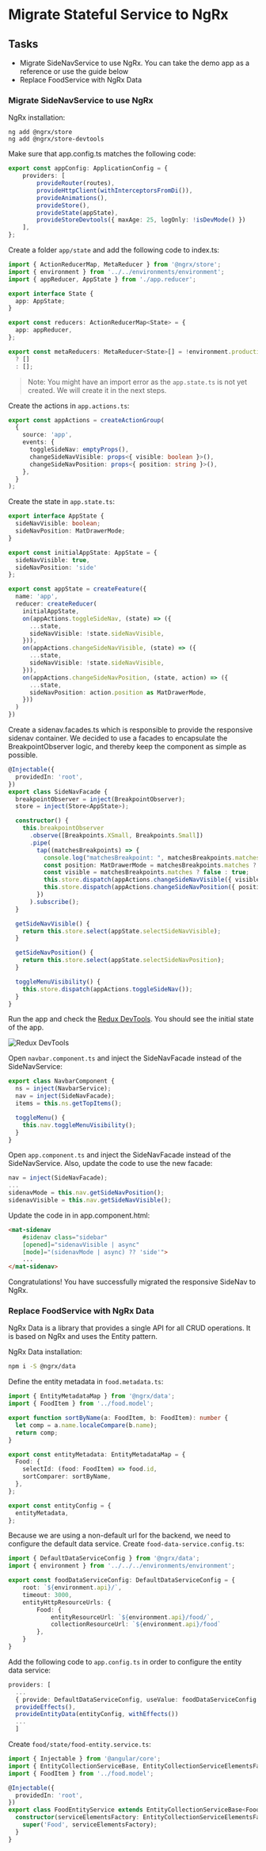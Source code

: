 # Migrate Stateful Service to NgRx

## Tasks

- Migrate SideNavService to use NgRx. You can take the demo app as a reference or use the guide below
- Replace FoodService with NgRx Data

### Migrate SideNavService to use NgRx

NgRx installation:

```
ng add @ngrx/store
ng add @ngrx/store-devtools
```

Make sure that app.config.ts matches the following code:

```typescript
export const appConfig: ApplicationConfig = {
    providers: [
        provideRouter(routes),
        provideHttpClient(withInterceptorsFromDi()),
        provideAnimations(),
        provideStore(),
        provideState(appState),
        provideStoreDevtools({ maxAge: 25, logOnly: !isDevMode() })
    ],
};
```

Create a folder `app/state` and add the following code to index.ts:

```typescript
import { ActionReducerMap, MetaReducer } from '@ngrx/store';
import { environment } from '../../environments/environment';
import { appReducer, AppState } from './app.reducer';

export interface State {
  app: AppState;
}

export const reducers: ActionReducerMap<State> = {
  app: appReducer,
};

export const metaReducers: MetaReducer<State>[] = !environment.production
  ? []
  : [];
```

>Note: You might have an import error as the `app.state.ts` is not yet created. We will create it in the next steps.

Create the actions in `app.actions.ts`:

```typescript   
export const appActions = createActionGroup(
  {
    source: 'app',
    events: {
      toggleSideNav: emptyProps(),
      changeSideNavVisible: props<{ visible: boolean }>(),
      changeSideNavPosition: props<{ position: string }>(),
    },
  }
);
```

Create the state in `app.state.ts`:

```typescript
export interface AppState {
  sideNavVisible: boolean;
  sideNavPosition: MatDrawerMode;
}

export const initialAppState: AppState = {
  sideNavVisible: true,
  sideNavPosition: 'side'
};

export const appState = createFeature({
  name: 'app',
  reducer: createReducer(
    initialAppState,
    on(appActions.toggleSideNav, (state) => ({
      ...state,
      sideNavVisible: !state.sideNavVisible,
    })),
    on(appActions.changeSideNavVisible, (state) => ({
      ...state,
      sideNavVisible: !state.sideNavVisible,
    })),
    on(appActions.changeSideNavPosition, (state, action) => ({
      ...state,
      sideNavPosition: action.position as MatDrawerMode,
    }))
  )
})
```

Create a sidenav.facades.ts which is responsible to provide the responsive sidenav container. We decided to use a facades to encapsulate the BreakpointObserver logic, and thereby keep the component as simple as possible. 

```typescript
@Injectable({
  providedIn: 'root',
})
export class SideNavFacade {
  breakpointObserver = inject(BreakpointObserver);
  store = inject(Store<AppState>);

  constructor() {
    this.breakpointObserver
      .observe([Breakpoints.XSmall, Breakpoints.Small])
      .pipe(
        tap((matchesBreakpoints) => {
          console.log("matchesBreakpoint: ", matchesBreakpoints.matches);
          const position: MatDrawerMode = matchesBreakpoints.matches ? 'over' : 'side';
          const visible = matchesBreakpoints.matches ? false : true;
          this.store.dispatch(appActions.changeSideNavVisible({ visible }));
          this.store.dispatch(appActions.changeSideNavPosition({ position }));
        })
      ).subscribe();
  }

  getSideNavVisible() {
    return this.store.select(appState.selectSideNavVisible);
  }

  getSideNavPosition() {
    return this.store.select(appState.selectSideNavPosition);
  }

  toggleMenuVisibility() {
    this.store.dispatch(appActions.toggleSideNav());
  }
}
```

Run the app and check the [Redux DevTools](https://chrome.google.com/webstore/detail/redux-devtools/lmhkpmbekcpmknklioeibfkpmmfibljd). You should see the initial state of the app.

![Redux DevTools](_images/redux-dev-tools.png)

Open `navbar.component.ts` and inject the SideNavFacade instead of the SideNavService:

```typescript
export class NavbarComponent {
  ns = inject(NavbarService);
  nav = inject(SideNavFacade);
  items = this.ns.getTopItems();

  toggleMenu() {
    this.nav.toggleMenuVisibility();
  }
}
```

Open `app.component.ts` and inject the SideNavFacade instead of the SideNavService. Also, update the code to use the new facade:

```typescript
nav = inject(SideNavFacade);
...
sidenavMode = this.nav.getSideNavPosition();
sidenavVisible = this.nav.getSideNavVisible();
```

Update the code in in app.component.html:

```html
<mat-sidenav
    #sidenav class="sidebar"
    [opened]="sidenavVisible | async" 
    [mode]="(sidenavMode | async) ?? 'side'">
    ...    
</mat-sidenav>
```

Congratulations! You have successfully migrated the responsive SideNav to NgRx.

### Replace FoodService with NgRx Data

NgRx Data is a library that provides a single API for all CRUD operations. It is based on NgRx and uses the Entity pattern.

NgRx Data installation:

```bash
npm i -S @ngrx/data
```

Define the entity metadata in `food.metadata.ts`:

```typescript
import { EntityMetadataMap } from '@ngrx/data';
import { FoodItem } from '../food.model';

export function sortByName(a: FoodItem, b: FoodItem): number {
  let comp = a.name.localeCompare(b.name);
  return comp;
}

export const entityMetadata: EntityMetadataMap = {
  Food: {
    selectId: (food: FoodItem) => food.id,
    sortComparer: sortByName,
  },
};

export const entityConfig = {
  entityMetadata,
};
```

Because we are using a non-default url for the backend, we need to configure the default data service. Create `food-data-service.config.ts`:

```typescript
import { DefaultDataServiceConfig } from '@ngrx/data';
import { environment } from '../../../environments/environment';

export const foodDataServiceConfig: DefaultDataServiceConfig = {
    root: `${environment.api}/`,
    timeout: 3000,
    entityHttpResourceUrls: {
        Food: {
            entityResourceUrl: `${environment.api}/food/`,
            collectionResourceUrl: `${environment.api}/food`
        },
    }
}
```

Add the following code to `app.config.ts` in order to configure the entity data service:

```typescript 
providers: [
  ...
  { provide: DefaultDataServiceConfig, useValue: foodDataServiceConfig },
  provideEffects(),
  provideEntityData(entityConfig, withEffects())
  ...
  ]
```

Create `food/state/food-entity.service.ts`:

```typescript
import { Injectable } from '@angular/core';
import { EntityCollectionServiceBase, EntityCollectionServiceElementsFactory} from '@ngrx/data';
import { FoodItem } from '../food.model';

@Injectable({
  providedIn: 'root',
})
export class FoodEntityService extends EntityCollectionServiceBase<FoodItem> {
  constructor(serviceElementsFactory: EntityCollectionServiceElementsFactory) {
    super('Food', serviceElementsFactory);
  }
}
```

